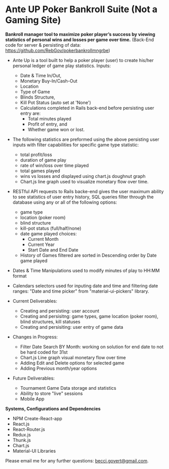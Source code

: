 # Ante UP Poker Bankroll Suite (Not a Gaming Site) 
**Bankroll manager tool to maximize poker player’s success by viewing statistics of personal wins and losses per game over time.** (Back-End code for server & persisting of data: https://github.com/RebGov/pokerbankrollmngrbe)

* Ante Up is a tool built to help a poker player (user) to create his/her personal ledger of game play statistics. Inputs:
  - Date & Time In/Out,
  - Monetary Buy-In/Cash-Out
  - Location
  - Type of Game
  - Blinds Structure,
  - Kill Pot Status (auto set at 'None')
  - Calculations completed in Rails back-end before persisting user entry are: 
    - Total minutes played
    - Profit of entry, and 
    - Whether game won or lost. 
  
* The following statistics are preformed using the above persisting user inputs with filter capabilities for specific game type statistic:
  - total profit/loss
  - duration of game play
  - rate of win/loss over time played 
  - total games played
  - wins vs losses and displayed using chart.js doughnut graph
  - Chart.js line graph used to visualize monetary flow over time.
  
* RESTful API requests to Rails backe-end gives the user maximum ability to see statistics of user entry history, SQL queries filter through the database using any or all of the following options:
  - game type
  - location (poker room)
  - blind structure
  - kill-pot status (full/half/none)
  - date game played choices:
    - Current Month
    - Current Year
    - Start Date and End Date
  - History of Games filtered are sorted in Descending order by Date game played

* Dates & Time Manipulations used to modify minutes of play to HH:MM format
* Calendars selectors used for inputing date and time and filtering date ranges: "Date and time picker" from "material-ui-pickers" library.

* Current Deliverables:
  - Creating and persisting: user account
  - Creating and persisitng: game types, game location (poker room), blind structures, kill statuses
  - Creating and persisiting: user entry of game data
  
* Changes in Progress:
  - Filter Date Search BY Month: working on solution for end date to not be hard coded for 31st
  - Chart.js Line graph visual monetary flow over time 
  - Adding Edit and Delete options for selected game
  - Adding Previous month/year options

* Future Deliverables:
  - Tournament Game Data storage and statistics
  - Ability to store "live" sessions
  - Mobile App

**Systems, Configurations and Dependencies**

  * NPM Create-React-app 
  * React.js
  * React-Router.js
  * Redux.js
  * Thunk.js
  * Chart.js
  * Material-UI Libraries

Please email me for any further questions: becci.govert@gmail.com. 
